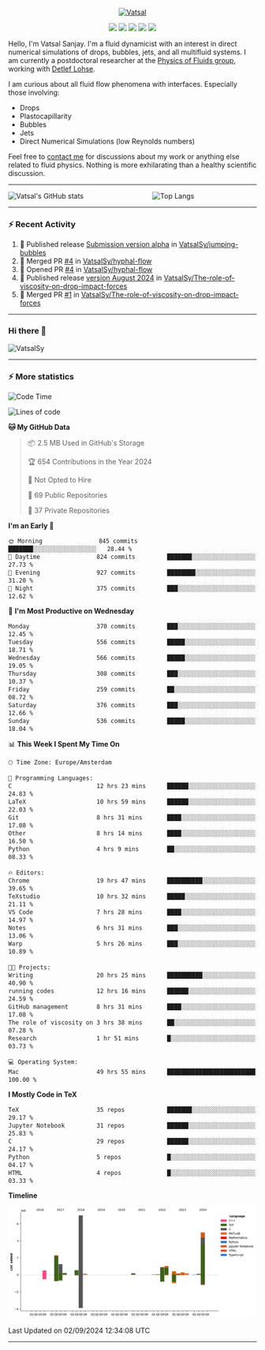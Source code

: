 <center>

[<img alt="Vatsal" width="200px" src="https://www.dropbox.com/s/dxyybgtblo8er6h/Logo_Vatsal_Vector.png?raw=1">](https://www.vatsalsanjay.com)

[<img src="https://img.shields.io/badge/googlescholar-4285F4?&style=for-the-badge&logo=googlescholar&logoColor=white">](https://scholar.google.com/citations?hl=en&user=67aQviYAAAAJ)
[<img src="https://img.shields.io/static/v1.svg?&style=for-the-badge&logo=ResearchGate&label=&message=ResearchGate&logoColor=white&color=green">](https://www.researchgate.net/profile/Vatsal-Sanjay-2)
[<img src="https://img.shields.io/badge/twitter-1DA1F2?&style=for-the-badge&logo=twitter&logoColor=white">](https://twitter.com/VatsalSanjay)
[<img src="https://img.shields.io/badge/linkedin-0A66C2?&style=for-the-badge&logo=linkedin">](https://www.linkedin.com/in/vatsalsanjay/)
[<img src="https://img.shields.io/badge/orcid-A6CE39?&style=for-the-badge&logo=orcid&logoColor=white">](https://orcid.org/0000-0002-4293-6099)

</center>

Hello, I'm Vatsal Sanjay. I'm a fluid dynamicist with an interest in direct numerical simulations of drops, bubbles, jets, and all multifluid systems. I am currently a postdoctoral researcher at the [Physics of Fluids group](https://pof.tnw.utwente.nl), working with [Detlef Lohse](https://en.wikipedia.org/wiki/Detlef_Lohse). 

I am curious about all fluid flow phenomena with interfaces. Especially those involving:

- Drops
- Plastocapillarity
- Bubbles
- Jets
- Direct Numerical Simulations (low Reynolds numbers)

Feel free to [contact me](mailto:contact@vatsalsanjay.com) for discussions about my work or anything else related to fluid physics. Nothing is more exhilarating than a healthy scientific discussion.

<!-- ![Vatsal's GitHub stats](https://github-readme-stats-xi-wine-74.vercel.app/api?username=VatsalSy&show_icons=true&theme=vision-friendly-dark)

![Top Langs](https://github-readme-stats-xi-wine-74.vercel.app/api/top-langs/?username=VatsalSy&layout=compact&theme=vision-friendly-dark) -->

---
<div style="display: flex; justify-content: space-between;">
    <img src="https://github-readme-stats-xi-wine-74.vercel.app/api?username=VatsalSy&show_icons=true&theme=vision-friendly-dark" alt="Vatsal's GitHub stats" style="width: 55%;">
    <img src="https://github-readme-stats-xi-wine-74.vercel.app/api/top-langs/?username=VatsalSy&layout=compact&theme=vision-friendly-dark" alt="Top Langs" style="width: 42%;">
</div>

---

### :zap: Recent Activity

<!--START_SECTION:activity-->
1. 🚀 Published release [Submission version alpha](https://github.com/VatsalSy/jumping-bubbles/releases/tag/v0) in [VatsalSy/jumping-bubbles](https://github.com/VatsalSy/jumping-bubbles)
2. 🎉 Merged PR [#4](https://github.com/VatsalSy/hyphal-flow/pull/4) in [VatsalSy/hyphal-flow](https://github.com/VatsalSy/hyphal-flow)
3. 💪 Opened PR [#4](https://github.com/VatsalSy/hyphal-flow/pull/4) in [VatsalSy/hyphal-flow](https://github.com/VatsalSy/hyphal-flow)
4. 🚀 Published release [version August 2024](https://github.com/VatsalSy/The-role-of-viscosity-on-drop-impact-forces/releases/tag/v1.0) in [VatsalSy/The-role-of-viscosity-on-drop-impact-forces](https://github.com/VatsalSy/The-role-of-viscosity-on-drop-impact-forces)
5. 🎉 Merged PR [#1](https://github.com/VatsalSy/The-role-of-viscosity-on-drop-impact-forces/pull/1) in [VatsalSy/The-role-of-viscosity-on-drop-impact-forces](https://github.com/VatsalSy/The-role-of-viscosity-on-drop-impact-forces)
<!--END_SECTION:activity-->
---

### Hi there 👋
<p align="left"> <img src="https://komarev.com/ghpvc/?username=VatsalSy&label=Profile%20views&color=orange&style=for-the-badge" alt="VatsalSy" /> </p>

---
### :zap: More statistics

<!--START_SECTION:waka-->
![Code Time](http://img.shields.io/badge/Code%20Time-280%20hrs%2021%20mins-blue)

![Lines of code](https://img.shields.io/badge/From%20Hello%20World%20I%27ve%20Written-20.3%20million%20lines%20of%20code-blue)

**🐱 My GitHub Data** 

> 📦 2.5 MB Used in GitHub's Storage 
 > 
> 🏆 654 Contributions in the Year 2024
 > 
> 🚫 Not Opted to Hire
 > 
> 📜 69 Public Repositories 
 > 
> 🔑 37 Private Repositories 
 > 
**I'm an Early 🐤** 

```text
🌞 Morning                845 commits         ███████░░░░░░░░░░░░░░░░░░   28.44 % 
🌆 Daytime                824 commits         ███████░░░░░░░░░░░░░░░░░░   27.73 % 
🌃 Evening                927 commits         ████████░░░░░░░░░░░░░░░░░   31.20 % 
🌙 Night                  375 commits         ███░░░░░░░░░░░░░░░░░░░░░░   12.62 % 
```
📅 **I'm Most Productive on Wednesday** 

```text
Monday                   370 commits         ███░░░░░░░░░░░░░░░░░░░░░░   12.45 % 
Tuesday                  556 commits         █████░░░░░░░░░░░░░░░░░░░░   18.71 % 
Wednesday                566 commits         █████░░░░░░░░░░░░░░░░░░░░   19.05 % 
Thursday                 308 commits         ███░░░░░░░░░░░░░░░░░░░░░░   10.37 % 
Friday                   259 commits         ██░░░░░░░░░░░░░░░░░░░░░░░   08.72 % 
Saturday                 376 commits         ███░░░░░░░░░░░░░░░░░░░░░░   12.66 % 
Sunday                   536 commits         █████░░░░░░░░░░░░░░░░░░░░   18.04 % 
```


📊 **This Week I Spent My Time On** 

```text
🕑︎ Time Zone: Europe/Amsterdam

💬 Programming Languages: 
C                        12 hrs 23 mins      ██████░░░░░░░░░░░░░░░░░░░   24.83 % 
LaTeX                    10 hrs 59 mins      ██████░░░░░░░░░░░░░░░░░░░   22.03 % 
Git                      8 hrs 31 mins       ████░░░░░░░░░░░░░░░░░░░░░   17.08 % 
Other                    8 hrs 14 mins       ████░░░░░░░░░░░░░░░░░░░░░   16.50 % 
Python                   4 hrs 9 mins        ██░░░░░░░░░░░░░░░░░░░░░░░   08.33 % 

🔥 Editors: 
Chrome                   19 hrs 47 mins      ██████████░░░░░░░░░░░░░░░   39.65 % 
TeXstudio                10 hrs 32 mins      █████░░░░░░░░░░░░░░░░░░░░   21.11 % 
VS Code                  7 hrs 28 mins       ████░░░░░░░░░░░░░░░░░░░░░   14.97 % 
Notes                    6 hrs 31 mins       ███░░░░░░░░░░░░░░░░░░░░░░   13.06 % 
Warp                     5 hrs 26 mins       ███░░░░░░░░░░░░░░░░░░░░░░   10.89 % 

🐱‍💻 Projects: 
Writing                  20 hrs 25 mins      ██████████░░░░░░░░░░░░░░░   40.90 % 
running codes            12 hrs 16 mins      ██████░░░░░░░░░░░░░░░░░░░   24.59 % 
GitHub management        8 hrs 31 mins       ████░░░░░░░░░░░░░░░░░░░░░   17.08 % 
The role of viscosity on 3 hrs 38 mins       ██░░░░░░░░░░░░░░░░░░░░░░░   07.28 % 
Research                 1 hr 51 mins        █░░░░░░░░░░░░░░░░░░░░░░░░   03.73 % 

💻 Operating System: 
Mac                      49 hrs 55 mins      █████████████████████████   100.00 % 
```

**I Mostly Code in TeX** 

```text
TeX                      35 repos            ███████░░░░░░░░░░░░░░░░░░   29.17 % 
Jupyter Notebook         31 repos            ██████░░░░░░░░░░░░░░░░░░░   25.83 % 
C                        29 repos            ██████░░░░░░░░░░░░░░░░░░░   24.17 % 
Python                   5 repos             █░░░░░░░░░░░░░░░░░░░░░░░░   04.17 % 
HTML                     4 repos             █░░░░░░░░░░░░░░░░░░░░░░░░   03.33 % 
```



**Timeline**

![Lines of Code chart](https://raw.githubusercontent.com/VatsalSy/VatsalSy/main/assets/bar_graph.png)


 Last Updated on 02/09/2024 12:34:08 UTC
<!--END_SECTION:waka-->
---
